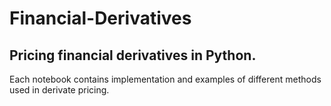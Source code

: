 # Financial-Derivatives
## Pricing financial derivatives in Python.

Each notebook contains implementation and examples of different methods used in derivate pricing.
